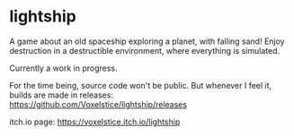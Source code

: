 # lightship
A game about an old spaceship exploring a planet, with falling sand! Enjoy destruction in a destructible environment, where everything is simulated.

Currently a work in progress.

For the time being, source code won't be public. But whenever I feel it, builds are made in releases: https://github.com/Voxelstice/lightship/releases

itch.io page: https://voxelstice.itch.io/lightship

